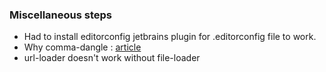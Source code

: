 ### Miscellaneous steps

- Had to install editorconfig jetbrains plugin for .editorconfig file to work.
- Why comma-dangle : [article](https://medium.com/@nikgraf/why-you-should-enforce-dangling-commas-for-multiline-statements-d034c98e36f8)
- url-loader doesn't work without file-loader
